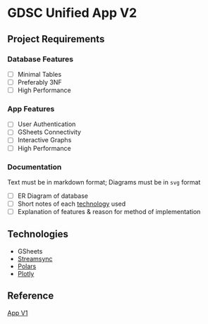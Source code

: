 # GDSC Unified App V2

## Project Requirements

### Database Features

- [ ] Minimal Tables
- [ ] Preferably 3NF
- [ ] High Performance

### App Features

- [ ] User Authentication
- [ ] GSheets Connectivity
- [ ] Interactive Graphs
- [ ] High Performance

### Documentation

Text must be in markdown format; Diagrams must be in `svg` format

- [ ] ER Diagram of database
- [ ] Short notes of each [technology](#technologies) used
- [ ] Explanation of features & reason for method of implementation

## Technologies

- GSheets
- [Streamsync](https://medium.com/@ramiromedina/streamsync-like-streamlit-but-faster-and-with-a-visual-ui-editor-9f98ad17adf)
- [Polars](https://www.pola.rs/)
- [Plotly](https://plotly.com/)

## Reference

[App V1](https://gdscbpdc.streamlit.app/)

